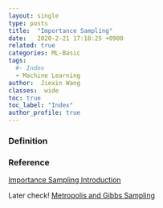 ```yaml
---
layout: single
type: posts
title:  "Importance Sampling"
date:   2020-2-21 17:18:25 +0900
related: true
categories: ML-Basic
tags:
  #- Index
  - Machine Learning
author:  Jiexin Wang
classes:  wide
toc: true
toc_label: "Index"
author_profile: true
---
```


### Definition



### Reference

[Importance Sampling Introduction](https://towardsdatascience.com/importance-sampling-introduction-e76b2c32e744)

Later check!
[Metropolis and Gibbs Sampling](http://people.duke.edu/~ccc14/sta-663-2016/16A_MCMC.html)
